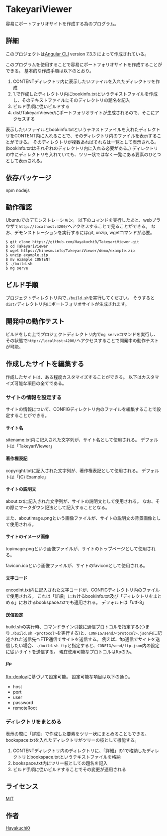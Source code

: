 # TakeyariViewer

容易にポートフォリオサイトを作成する為のプログラム。

## 詳細

このプロジェクトは[Angular CLI](https://github.com/angular/angular-cli) version 7.3.3 によって作成されている。

このプログラムを使用することで容易にポートフォリオサイトを作成することができる。
基本的な作成手順は以下のとおり。

1. CONTENTディレクトリ内に表示したいファイルを入れたディレクトリを作成
2. 1.で作成したディレクトリ内にbookinfo.txtというテキストファイルを作成し、そのテキストファイルにそのディレクトリの題名を記入
3. ビルド手順に従いビルドする
4. dist/TakeyariViewer/にポートフォリオサイトが生成されるので、そこにアクセスする

表示したいファイルとbookinfo.txtというテキストファイルを入れたディレクトリをCONTENT内に入れることで、そのディレクトリ内のファイルを表示することができる。
そのディレクトリが複数あればそれらは一覧として表示される。(bookinfo.txtはそれぞれのディレクトリ内に入れる必要がある。)
ディレクトリの中にディレクトリを入れていても、ツリー状ではなく一覧にある要素のひとつとして表示される。


## 依存パッケージ

npm nodejs


## 動作確認

Ubuntuでのデモンストレーション。
以下のコマンドを実行したあと、webブラウザで`http://localhost:4200/`へアクセスすることで見ることができる。
なお、デモンストレーションを実行するにはgit, unzip, wgetコマンドが必要。

```
$ git clone https://github.com/Hayakuchi0/TakeyariViewer.git
$ cd TakeyariViewer
$ wget https://hinesm.info/TakeyariViewer/demo/example.zip
$ unzip example.zip
$ mv example CONTENT
$ ./build.sh
$ ng serve
```


## ビルド手順

プロジェクトディレクトリ内で`./build.sh`を実行してください。
そうすると`dist/`ディレクトリ内にポートフォリオサイトが生成されます。


## 開発中の動作テスト

ビルドをした上でプロジェクトディレクトリ内で`ng serve`コマンドを実行し、その状態で`http://localhost:4200/`へアクセスすることで開発中の動作テストが可能。


## 作成したサイトを編集する

作成したサイトは、ある程度カスタマイズすることができる。
以下はカスタマイズ可能な項目の全てである。

### サイトの情報を設定する

サイトの情報について、CONFIGディレクトリ内のファイルを編集することで設定することができる。

#### サイト名

sitename.txt内に記入された文字列が、サイト名として使用される。
デフォルトは「TakeyariViewer」

#### 著作権表記

copyright.txtに記入された文字列が、著作権表記として使用される。
デフォルトは「(C) Example」

#### サイトの説明文

about.txtに記入された文字列が、サイトの説明文として使用される。
なお、その際にマークダウン記法として記入することとなる。

また、aboutimage.pngという画像ファイルが、サイトの説明文の背景画像として使用される。

#### サイトのイメージ画像

topimage.pngという画像ファイルが、サイトのトップページとして使用される。

favicon.icoという画像ファイルが、サイトのfaviconとして使用される。

#### 文字コード

encodint.txt内に記入された文字コードが、CONFIGディレクトリ内のファイルで使用される。
これは「詳細」におけるbookinfo.txt及び「ディレクトリをまとめる」におけるbookspace.txtでも適用される。
デフォルトは「utf-8」

#### 送信設定

build.shの実行時、コマンドライン引数に通信プロトコルを指定する(つまり`./build.sh <protocol>`を実行する)と、`CONFIG/send/<protocol>.json`内に記述された送信先へFTP通信でサイトを送信する。
例えば、ftp通信でサイトを送信したい場合、`./build.sh ftp`と指定すると、`CONFIG/send/ftp.json`内の設定に従いサイトを送信する。
現在使用可能なプロトコルはftpのみ。

##### ftp

[ftp-deploy](https://www.npmjs.com/package/ftp-deploy)に基づいて設定可能。
設定可能な項目は以下の通り。
* host
* port
* user
* password
* remoteRoot

### ディレクトリをまとめる

表示の際に「詳細」で作成した要素をツリー状にまとめることもできる。
bookspace.txtを入れたディレクトリがツリーの枝として機能する。

1. CONTENTディレクトリ内のディレクトリに、「詳細」の1で格納したディレクトリとbookspace.txtというテキストファイルを格納
2. bookspace.txt内にツリー枝としての題名を記入
3. ビルド手順に従いビルドすることでその変更が適用される


## ライセンス

[MIT](https://github.com/Hayakuchi0/TakeyariViewer/blob/master/LICENSE)


## 作者

[Hayakuchi0](https://github.com/Hayakuchi0/)
